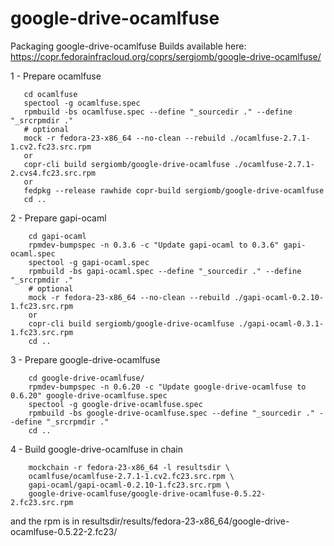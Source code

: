 # google-drive-ocamlfuse
Packaging google-drive-ocamlfuse
Builds available here: https://copr.fedorainfracloud.org/coprs/sergiomb/google-drive-ocamlfuse/

1 - Prepare ocamlfuse
```
   cd ocamlfuse
   spectool -g ocamlfuse.spec
   rpmbuild -bs ocamlfuse.spec --define "_sourcedir ." --define "_srcrpmdir ."
   # optional
   mock -r fedora-23-x86_64 --no-clean --rebuild ./ocamlfuse-2.7.1-1.cv2.fc23.src.rpm
   or
   copr-cli build sergiomb/google-drive-ocamlfuse ./ocamlfuse-2.7.1-2.cvs4.fc23.src.rpm
   or
   fedpkg --release rawhide copr-build sergiomb/google-drive-ocamlfuse
   cd ..
```

2 - Prepare gapi-ocaml
```
    cd gapi-ocaml
    rpmdev-bumpspec -n 0.3.6 -c "Update gapi-ocaml to 0.3.6" gapi-ocaml.spec
    spectool -g gapi-ocaml.spec
    rpmbuild -bs gapi-ocaml.spec --define "_sourcedir ." --define "_srcrpmdir ."
    # optional
    mock -r fedora-23-x86_64 --no-clean --rebuild ./gapi-ocaml-0.2.10-1.fc23.src.rpm
    or
    copr-cli build sergiomb/google-drive-ocamlfuse ./gapi-ocaml-0.3.1-1.fc23.src.rpm
    cd ..
```

3 - Prepare google-drive-ocamlfuse
```
    cd google-drive-ocamlfuse/
    rpmdev-bumpspec -n 0.6.20 -c "Update google-drive-ocamlfuse to 0.6.20" google-drive-ocamlfuse.spec
    spectool -g google-drive-ocamlfuse.spec
    rpmbuild -bs google-drive-ocamlfuse.spec --define "_sourcedir ." --define "_srcrpmdir ."
    cd ..
```

4 - Build google-drive-ocamlfuse in chain
```
    mockchain -r fedora-23-x86_64 -l resultsdir \
    ocamlfuse/ocamlfuse-2.7.1-1.cv2.fc23.src.rpm \
    gapi-ocaml/gapi-ocaml-0.2.10-1.fc23.src.rpm \
    google-drive-ocamlfuse/google-drive-ocamlfuse-0.5.22-2.fc23.src.rpm
```

and the rpm is in resultsdir/results/fedora-23-x86_64/google-drive-ocamlfuse-0.5.22-2.fc23/
